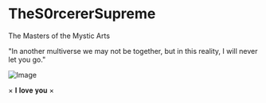 # TheS0rcererSupreme
The Masters of the Mystic Arts

"In another multiverse we may not be together, but in this reality, I will never let you go."

![Image](https://github.com/user-attachments/assets/8432ef5e-d533-44c2-bd2d-81f51e932e7f)

× 𝐈 𝐥𝐨𝐯𝐞 𝐲𝐨𝐮 ×
